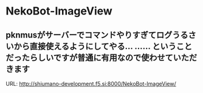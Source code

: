 # NekoBot-ImageView
pknmusがサーバーでコマンドやりすぎてログうるさいから直接使えるようにしてやる…
……
ということだったらしいですが普通に有用なので使わせていただきます
---
URL: http://shiumano-development.f5.si:8000/NekoBot-ImageView/
